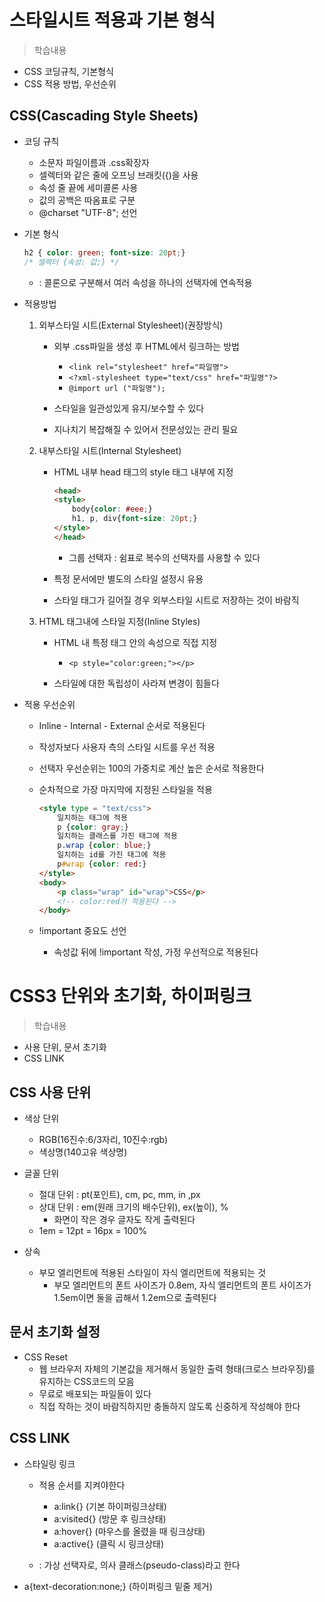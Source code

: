 # 스타일시트 적용과 기본 형식
> 학습내용
- CSS 코딩규칙, 기본형식
- CSS 적용 방법, 우선순위

## CSS(Cascading Style Sheets) 
- 코딩 규칙
    - 소문자 파일이름과 .css확장자
    - 셀렉터와 같은 줄에 오프닝 브래킷({)을 사용
    - 속성 줄 끝에 세미콜론 사용
    - 값의 공백은 따옴표로 구분
    - @charset "UTF-8"; 선언

- 기본 형식
    ``` css
    h2 { color: green; font-size: 20pt;}
    /* 셀렉터 {속성: 값;} */
    ```
    - : 콜론으로 구분해서 여러 속성을 하나의 선택자에 연속적용

- 적용방법
    1. 외부스타일 시트(External Stylesheet)(권장방식)
        - 외부 .css파일을 생성 후 HTML에서 링크하는 방법
            - ```<link rel="stylesheet" href="파일명"> ```
            - ```<?xml-stylesheet type="text/css" href="파일명"?>```
            - ```@import url ("파일명");```

        - 스타일을 일관성있게 유지/보수할 수 있다
        - 지나치기 복잡해질 수 있어서 전문성있는 관리 필요

    2. 내부스타일 시트(Internal Stylesheet)
        - HTML 내부 head 태그의 style 태그 내부에 지정
            ``` html
            <head>
            <style>
                body{color: #eee;}
                h1, p, div{font-size: 20pt;}
            </style>
            </head>
            ```
            - 그룹 선택자 : 쉼표로 복수의 선택자를 사용할 수 있다
        
        - 특정 문서에만 별도의 스타일 설정시 유용
        - 스타일 태그가 길어질 경우 외부스타일 시트로 저장하는 것이 바람직

    
    3. HTML 태그내에 스타일 지정(Inline Styles)
        - HTML 내 특정 태그 안의 속성으로 직접 지정
            - ```<p style="color:green;"></p>```
        
        - 스타일에 대한 독립성이 사라져 변경이 힘들다

- 적용 우선순위
    - Inline - Internal - External 순서로 적용된다
    - 작성자보다 사용자 측의 스타일 시트를 우선 적용
    - 선택자 우선순위는 100의 가중치로 계산 높은 순서로 적용한다
    - 순차적으로 가장 마지막에 지정된 스타일을 적용
        ```html
        <style type = "text/css">
            일치하는 태그에 적용 
            p {color: gray;}
            일치하는 클래스를 가진 태그에 적용
            p.wrap {color: blue;}
            일치하는 id를 가진 태그에 적용
            p#wrap {color: red:}
        </style>
        <body>
            <p class="wrap" id="wrap">CSS</p>
            <!-- color:red가 적용된다 -->
        </body>
        ```
    
    - !important 중요도 선언
        - 속성값 뒤에 !important 작성, 가정 우선적으로 적용된다

# CSS3 단위와 초기화, 하이퍼링크
> 학습내용
- 사용 단위, 문서 초기화
- CSS LINK
        
## CSS 사용 단위
- 색상 단위
    - RGB(16진수:6/3자리, 10진수:rgb)
    - 색상명(140고유 색상명)

- 글꼴 단위
    - 절대 단위 : pt(포인트), cm, pc, mm, in ,px
    - 상대 단위 : em(원래 크기의 배수단위), ex(높이), %
        - 화면이 작은 경우 글자도 작게 출력된다
    - 1em = 12pt = 16px = 100%

- 상속
    - 부모 엘리먼트에 적용된 스타일이 자식 엘리먼트에 적용되는 것
        - 부모 엘리먼트의 폰트 사이즈가 0.8em, 자식 엘리먼트의 폰트 사이즈가 1.5em이면 둘을 곱해서 1.2em으로 출력된다


## 문서 초기화 설정
- CSS Reset
    - 웹 브라우저 자체의 기본값을 제거해서 동일한 출력 형태(크로스 브라우징)를 유지하는 CSS코드의 모음
    - 무료로 배포되는 파일들이 있다
    - 직접 작하는 것이 바람직하지만 충돌하지 않도록 신중하게 작성해야 한다

## CSS LINK
- 스타일링 링크
    - 적용 순서를 지켜야한다
        - a:link{} (기본 하이퍼링크상태)
        - a:visited{} (방문 후 링크상태)
        - a:hover{} (마우스를 올렸을 때 링크상태)
        - a:active{} (클릭 시 링크상태)
    
    - : 가상 선택자로, 의사 클래스(pseudo-class)라고 한다

- a{text-decoration:none;} (하이퍼링크 밑줄 제거)